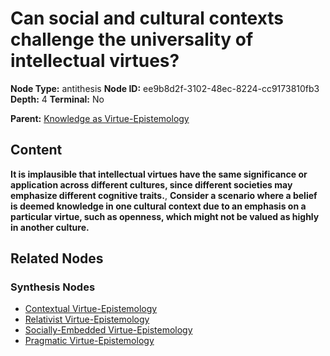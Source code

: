 # Can social and cultural contexts challenge the universality of intellectual virtues?

**Node Type:** antithesis
**Node ID:** ee9b8d2f-3102-48ec-8224-cc9173810fb3
**Depth:** 4
**Terminal:** No

**Parent:** [Knowledge as Virtue-Epistemology](knowledge-as-virtue-epistemology-synthesis-72b2ebb8-972b-445b-bcc0-4aa0f854e7a4.md)

## Content

**It is implausible that intellectual virtues have the same significance or application across different cultures, since different societies may emphasize different cognitive traits.**, **Consider a scenario where a belief is deemed knowledge in one cultural context due to an emphasis on a particular virtue, such as openness, which might not be valued as highly in another culture.**

## Related Nodes

### Synthesis Nodes

- [Contextual Virtue-Epistemology](contextual-virtue-epistemology-synthesis-117b8a8c-e7ca-4ff2-bf59-0e9816225aa8.md)
- [Relativist Virtue-Epistemology](relativist-virtue-epistemology-synthesis-f6b50a0b-5e3c-48f1-b71e-ecfaf3422112.md)
- [Socially-Embedded Virtue-Epistemology](socially-embedded-virtue-epistemology-synthesis-20ccec9e-11e6-4eee-9763-fbf73dcfc9a8.md)
- [Pragmatic Virtue-Epistemology](pragmatic-virtue-epistemology-synthesis-42d198e2-509c-43d1-adcb-67d3cb11dde0.md)
